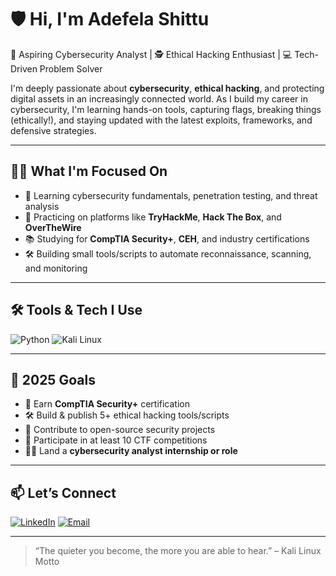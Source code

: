 # 🛡️ Hi, I'm Adefela Shittu

🚀 Aspiring Cybersecurity Analyst | 🕵️ Ethical Hacking Enthusiast | 💻 Tech-Driven Problem Solver

I'm deeply passionate about **cybersecurity**, **ethical hacking**, and protecting digital assets in an increasingly connected world. As I build my career in cybersecurity, I'm learning hands-on tools, capturing flags, breaking things (ethically!), and staying updated with the latest exploits, frameworks, and defensive strategies.

---

## 👨‍💻 What I'm Focused On
- 🔐 Learning cybersecurity fundamentals, penetration testing, and threat analysis
- 🧠 Practicing on platforms like **TryHackMe**, **Hack The Box**, and **OverTheWire**
- 📚 Studying for **CompTIA Security+**, **CEH**, and industry certifications
- 🛠 Building small tools/scripts to automate reconnaissance, scanning, and monitoring

---

## 🛠️ Tools & Tech I Use
![Python](https://img.shields.io/badge/Python-3776AB?style=for-the-badge&logo=python&logoColor=white)
![Kali Linux](https://img.shields.io/badge/Kali_Linux-268BEE?style=for-the-badge&logo=kalilinux&logoColor=white)


---

## 🧭 2025 Goals
- 🧾 Earn **CompTIA Security+** certification
- 🛠 Build & publish 5+ ethical hacking tools/scripts
- 📝 Contribute to open-source security projects
- 🧩 Participate in at least 10 CTF competitions
- 🧑‍💻 Land a **cybersecurity analyst internship or role**

---

## 📫 Let’s Connect
[![LinkedIn](https://img.shields.io/badge/-LinkedIn-blue?style=for-the-badge&logo=linkedin&logoColor=white)](https://www.linkedin.com/in/adefela-shittu/)
[![Email](https://img.shields.io/badge/-Email-black?style=for-the-badge&logo=gmail)](mailto:adefela.shittu@gmail.com)


---

> “The quieter you become, the more you are able to hear.” – Kali Linux Motto
